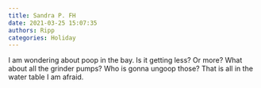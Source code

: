 ```yaml
---
title: Sandra P. FH
date: 2021-03-25 15:07:35
authors: Ripp
categories: Holiday
---
```


 I am wondering about poop in the bay. Is it getting less? Or more? What about all the grinder pumps? Who is gonna ungoop those? That is all in the water table I am afraid.